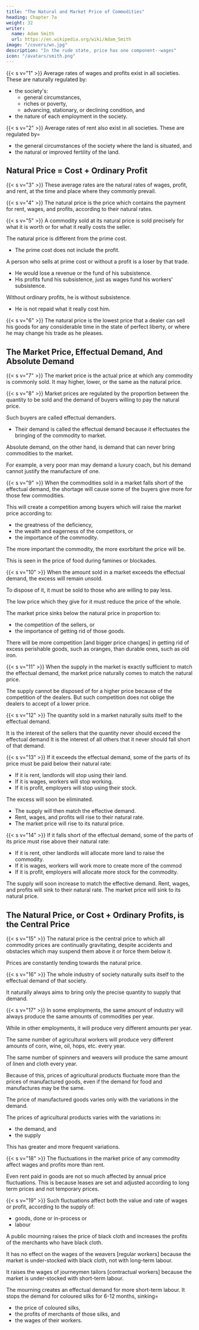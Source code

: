 ```yaml
---
title: "The Natural and Market Price of Commodities"
heading: Chapter 7a
weight: 32
writer:
  name: Adam Smith
  url: https://en.wikipedia.org/wiki/Adam_Smith
image: "/covers/wn.jpg"
description: "In the rude state, price has one component--wages"
icon: "/avatars/smith.png"
---
```



{{< s v="1" >}} Average rates of wages and profits exist in all societies. These are naturally regulated by:
- the society's:
  - general circumstances,
  - riches or poverty,
  - advancing, stationary, or declining condition, and
- the nature of each employment in the society.

{{< s v="2" >}}
Average rates of rent also exist in all societies. These are regulated by= 
- the general circumstances of the society where the land is situated, and
- the natural or improved fertility of the land.


## Natural Price = Cost + Ordinary Profit

{{< s v="3" >}} These average rates are the natural rates of wages, profit, and rent, at the time and place where they commonly prevail.

{{< s v="4" >}} The natural price is the price which contains the payment for rent, wages, and profits, according to their natural rates.

{{< s v="5" >}} A commodity sold at its natural price is sold precisely for what it is worth or for what it really costs the seller.

The natural price is different from the prime cost.
- The prime cost does not include the profit.

A person who sells at prime cost or without a profit is a loser by that trade.
- He would lose a revenue or the fund of his subsistence.
- His profits fund his subsistence, just as wages fund his workers' subsistence.

Without ordinary profits, he is without subsistence.
- He is not repaid what it really cost him.


{{< s v="6" >}} The natural price is the lowest price that a dealer can sell his goods for any considerable time in the state of perfect liberty, or where he may change his trade as he pleases.


## The Market Price, Effectual Demand, And Absolute Demand

{{< s v="7" >}} The market price is the actual price at which any commodity is commonly sold. It may higher, lower, or the same as the natural price.


{{< s v="8" >}} Market prices are regulated by the proportion between the quantity to be sold and the demand of buyers willing to pay the natural price.

Such buyers are called effectual demanders.
- Their demand is called the effectual demand because it effectuates the bringing of the commodity to market.

Absolute demand, on the other hand, is demand that can never bring commodities to the market.

For example, a very poor man may demand a luxury coach, but his demand cannot justify the manufacture of one.


{{< s v="9" >}} When the commodities sold in a market falls short of the effectual demand, the shortage will cause some of the buyers give more for those few commodities.

This will create a competition among buyers which will raise the market price according to:
- the greatness of the deficiency,
- the wealth and eagerness of the competitors, or
- the importance of the commodity.

The more important the commodity, the more exorbitant the price will be.

This is seen in the price of food during famines or blockades.


{{< s v="10" >}} When the amount sold in a market exceeds the effectual demand, the excess will remain unsold.

To dispose of it, it must be sold to those who are willing to pay less.

The low price which they give for it must reduce the price of the whole.

The market price sinks below the natural price in proportion to:
- the competition of the sellers, or
- the importance of getting rid of those goods.

There will be more competition [and bigger price changes] in getting rid of excess perishable goods, such as oranges, than durable ones, such as old iron.


{{< s v="11" >}} When the supply in the market is exactly sufficient to match the effectual demand, the market price naturally comes to match the natural price.

The supply cannot be disposed of for a higher price because of the competition of the dealers.
But such competition does not oblige the dealers to accept of a lower price.


{{< s v="12" >}} The quantity sold in a market naturally suits itself to the effectual demand.

It is the interest of the sellers that the quantity never should exceed the effectual demand
It is the interest of all others that it never should fall short of that demand.


{{< s v="13" >}} If it exceeds the effectual demand, some of the parts of its price must be paid below their natural rate:

- If it is rent, landlords will stop using their land.
- If it is wages, workers will stop working.
- If it is profit, employers will stop using their stock.

The excess will soon be eliminated.
- The supply will then match the effective demand.
- Rent, wages, and profits will rise to their natural rate.
- The market price will rise to its natural price.

{{< s v="14" >}} If it falls short of the effectual demand, some of the parts of its price must rise above their natural rate:

- If it is rent, other landlords will allocate more land to raise the commodity.
- If it is wages, workers will work more to create more of the commod
- If it is profit, employers will allocate more stock for the commodity.

The supply will soon increase to match the effective demand.
Rent, wages, and profits will sink to their natural rate.
The market price will sink to its natural price.


## The Natural Price, or Cost + Ordinary Profits, is the Central Price

{{< s v="15" >}} The natural price is the central price to which all commodity prices are continually gravitating, despite accidents and obstacles which may suspend them above it or force them below it.

Prices are constantly tending towards the natural price.

{{< s v="16" >}} The whole industry of society naturally suits itself to the effectual demand of that society.

It naturally always aims to bring only the precise quantity to supply that demand.

{{< s v="17" >}} In some employments, the same amount of industry will always produce the same amounts of commodities per year.

While in other employments, it will produce very different amounts per year.

The same number of agricultural workers will produce very different amounts of corn, wine, oil, hops, etc. every year.

The same number of spinners and weavers will produce the same amount of linen and cloth every year.

Because of this, prices of agricultural products fluctuate more than the prices of manufactured goods, even if the demand for food and manufactures may be the same.

The price of manufactured goods varies only with the variations in the demand.

The prices of agricultural products varies with the variations in:
- the demand, and
- the supply

This has greater and more frequent variations.

{{< s v="18" >}} The fluctuations in the market price of any commodity affect wages and profits more than rent.

Even rent paid in goods are not so much affected by annual price fluctuations.
This is because leases are set and adjusted according to long term prices and not temporary prices.


{{< s v="19" >}} Such fluctuations affect both the value and rate of wages or profit, according to the supply of:
- goods, done or in-process or
- labour

A public mourning raises the price of black cloth and increases the profits of the merchants who have black cloth.

It has no effect on the wages of the weavers [regular workers] because the market is under-stocked with black cloth, not with long-term labour.

It raises the wages of journeymen tailors [contractual workers] because the market is under-stocked with short-term labour.

The mourning creates an effectual demand for more short-term labour.
It stops the demand for coloured silks for 6-12 months, sinking= 
- the price of coloured silks,
- the profits of merchants of those silks, and
- the wages of their workers.
